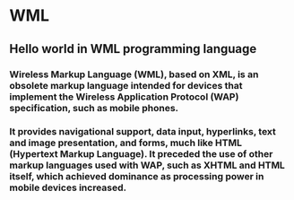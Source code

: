 # WML
## Hello world in WML programming language

### Wireless Markup Language (WML), based on XML, is an obsolete markup language intended for devices that implement the Wireless Application Protocol (WAP) specification, such as mobile phones.

### It provides navigational support, data input, hyperlinks, text and image presentation, and forms, much like HTML (Hypertext Markup Language). It preceded the use of other markup languages used with WAP, such as XHTML and HTML itself, which achieved dominance as processing power in mobile devices increased.